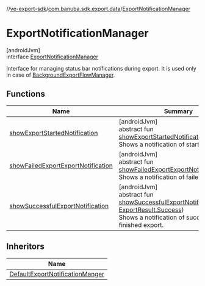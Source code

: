 //[ve-export-sdk](../../../index.md)/[com.banuba.sdk.export.data](../index.md)/[ExportNotificationManager](index.md)

# ExportNotificationManager

[androidJvm]\
interface [ExportNotificationManager](index.md)

Interface for managing status bar notifications during export. It is used only in case of [BackgroundExportFlowManager](../-background-export-flow-manager/index.md).

## Functions

| Name | Summary |
|---|---|
| [showExportStartedNotification](show-export-started-notification.md) | [androidJvm]<br>abstract fun [showExportStartedNotification](show-export-started-notification.md)()<br>Shows a notification of started export |
| [showFailedExportExportNotification](show-failed-export-export-notification.md) | [androidJvm]<br>abstract fun [showFailedExportExportNotification](show-failed-export-export-notification.md)()<br>Shows a notification of failed export |
| [showSuccessfulExportNotification](show-successful-export-notification.md) | [androidJvm]<br>abstract fun [showSuccessfulExportNotification](show-successful-export-notification.md)(result: [ExportResult.Success](../-export-result/-success/index.md))<br>Shows a notification of successfully finished export. |

## Inheritors

| Name |
|---|
| [DefaultExportNotificationManger](../-default-export-notification-manger/index.md) |
